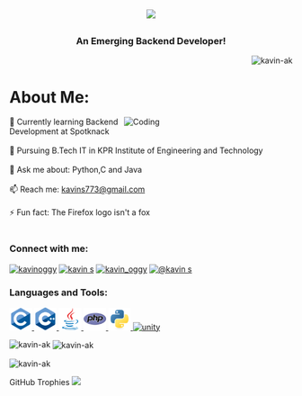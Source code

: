 <h1 align="center">
    <img src="https://readme-typing-svg.herokuapp.com/?font=Righteous&size=35&center=true&vCenter=true&width=500&height=70&duration=3000&lines=Hi+There!+👋;+I'm+Kavin!;" />
</h1>

<h3 align="center">An Emerging Backend Developer!</h3>
<p align="right"> <img src="https://komarev.com/ghpvc/?username=kavin-ak&label=Profile%20views&color=0e75b6&style=flat" alt="kavin-ak" /> </p>



# About Me:
<img align="right" alt="Coding" width="300" src="https://images.squarespace-cdn.com/content/v1/5769fc401b631bab1addb2ab/1541580611624-TE64QGKRJG8SWAIUS7NS/ke17ZwdGBToddI8pDm48kPoswlzjSVMM-SxOp7CV59BZw-zPPgdn4jUwVcJE1ZvWQUxwkmyExglNqGp0IvTJZamWLI2zvYWH8K3-s_4yszcp2ryTI0HqTOaaUohrI8PI6FXy8c9PWtBlqAVlUS5izpdcIXDZqDYvprRqZ29Pw0o/coding-freak.gif">

🌱 Currently learning Backend Development at Spotknack<br><br>📖 Pursuing B.Tech IT in KPR Institute of Engineering and Technology<br><br>💬 Ask me about: Python,C and Java<br><br>📫 Reach me: kavins773@gmail.com<br><br>⚡ Fun fact: The Firefox logo isn't a fox<br><br>


<h3 align="left">Connect with me:</h3>
<p align="left">
<a href="https://twitter.com/kavinoggy" target="blank"><img align="center" src="https://raw.githubusercontent.com/rahuldkjain/github-profile-readme-generator/master/src/images/icons/Social/twitter.svg" alt="kavinoggy" height="30" width="40" /></a>
<a href="https://linkedin.com/in/kavin s" target="blank"><img align="center" src="https://raw.githubusercontent.com/rahuldkjain/github-profile-readme-generator/master/src/images/icons/Social/linked-in-alt.svg" alt="kavin s" height="30" width="40" /></a>
<a href="https://instagram.com/kavin_oggy" target="blank"><img align="center" src="https://raw.githubusercontent.com/rahuldkjain/github-profile-readme-generator/master/src/images/icons/Social/instagram.svg" alt="kavin_oggy" height="30" width="40" /></a>
<a href="https://medium.com/@kavin s" target="blank"><img align="center" src="https://raw.githubusercontent.com/rahuldkjain/github-profile-readme-generator/master/src/images/icons/Social/medium.svg" alt="@kavin s" height="30" width="40" /></a>
</p>

<h3 align="left">Languages and Tools:</h3>
<p align="left"> <a href="https://www.cprogramming.com/" target="_blank" rel="noreferrer"> <img src="https://raw.githubusercontent.com/devicons/devicon/master/icons/c/c-original.svg" alt="c" width="40" height="40"/> </a> <a href="https://www.w3schools.com/cpp/" target="_blank" rel="noreferrer"> <img src="https://raw.githubusercontent.com/devicons/devicon/master/icons/cplusplus/cplusplus-original.svg" alt="cplusplus" width="40" height="40"/> </a> <a href="https://www.java.com" target="_blank" rel="noreferrer"> <img src="https://raw.githubusercontent.com/devicons/devicon/master/icons/java/java-original.svg" alt="java" width="40" height="40"/> </a> <a href="https://www.php.net" target="_blank" rel="noreferrer"> <img src="https://raw.githubusercontent.com/devicons/devicon/master/icons/php/php-original.svg" alt="php" width="40" height="40"/> </a> <a href="https://www.python.org" target="_blank" rel="noreferrer"> <img src="https://raw.githubusercontent.com/devicons/devicon/master/icons/python/python-original.svg" alt="python" width="40" height="40"/> </a> <a href="https://unity.com/" target="_blank" rel="noreferrer"> <img src="https://www.vectorlogo.zone/logos/unity3d/unity3d-icon.svg" alt="unity" width="40" height="40"/> </a> </p>

<p><img align="left" src="https://github-readme-stats.vercel.app/api/top-langs?username=kavin-ak&show_icons=true&locale=en&layout=compact" alt="kavin-ak" /></p>

<p>&nbsp;<img align="center" src="https://github-readme-stats.vercel.app/api?username=kavin-ak&show_icons=true&locale=en" alt="kavin-ak" /></p>

<p><img align="center" src="https://github-readme-streak-stats.herokuapp.com/?user=kavin-ak&" alt="kavin-ak" /></p>


GitHub Trophies
![](https://github-profile-trophy.vercel.app/?username=Kavin-ak&theme=discord&no-frame=true&no-bg=true&margin-w=4)

<!-- Proudly created with GPRM ( https://gprm.itsvg.in ) -->
